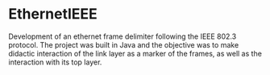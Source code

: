 # EthernetIEEE
 Development of an ethernet frame delimiter following the IEEE 802.3 protocol. The project was built in Java and the 
 objective was to make didactic interaction of the link layer as a marker of the frames, as well as the interaction 
 with its top layer.
